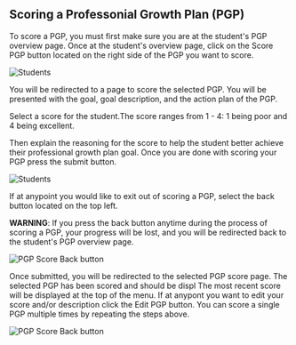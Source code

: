 

## Scoring a Professonial Growth Plan (PGP)

To score a PGP, you must first make sure you are at the student's PGP overview page.
Once at the student's overview page, click on the Score PGP button located on the right side of the PGP you want to score.

![Students](/help_images/scoring_a_professional_growth_plan/score_pgp.JPG)


You will be redirected to a page to score the selected PGP. You will be presented with the goal, goal description, and the action plan of the PGP.&nbsp;

Select a score for the student.The score ranges from 1 - 4: 1 being poor and 4 being excellent.
&nbsp;

Then explain the reasoning for the score to help the student better achieve their professional growth plan goal.
Once you are done with scoring your PGP press the submit button.

![Students](/help_images/scoring_a_professional_growth_plan/scoring_pgp_page.JPG)

If at anypoint you would like to exit out of scoring a PGP, select the back button located on the top left.&nbsp;

**WARNING**: If you press the back button anytime during the process of scoring a PGP, your progress will be lost, and you will be redirected back to the student's PGP overview page.

![PGP Score Back button](/help_images/scoring_a_professional_growth_plan/pgp_score_back_button.JPG)

Once submitted, you will be redirected to the selected PGP score page. The selected PGP has been scored and should be displ
The most recent score will be displayed at the top of the menu. If at anypont you want to edit your score and/or description click the Edit PGP button.
You can score a single PGP multiple times by repeating the steps above.

![PGP Score Back button](/help_images/scoring_a_professional_growth_plan/pgp_scored.JPG)